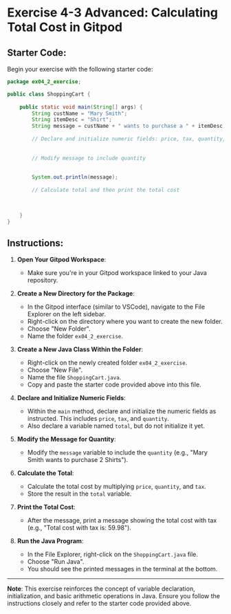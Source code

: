 
# Exercise 4-3 Advanced: Calculating Total Cost in Gitpod

## Starter Code:

Begin your exercise with the following starter code:

```java
package ex04_2_exercise;

public class ShoppingCart {
    
    public static void main(String[] args) {
        String custName = "Mary Smith";
        String itemDesc = "Shirt";
        String message = custName + " wants to purchase a " + itemDesc;
        
        // Declare and initialize numeric fields: price, tax, quantity, and total.   
        
        
        // Modify message to include quantity 
        
        
        System.out.println(message);
        
        // Calculate total and then print the total cost
        

        
    }    
}
```

## Instructions:

1. **Open Your Gitpod Workspace**: 
   - Make sure you're in your Gitpod workspace linked to your Java repository.

2. **Create a New Directory for the Package**: 
   - In the Gitpod interface (similar to VSCode), navigate to the File Explorer on the left sidebar.
   - Right-click on the directory where you want to create the new folder.
   - Choose "New Folder".
   - Name the folder `ex04_2_exercise`.

3. **Create a New Java Class Within the Folder**: 
   - Right-click on the newly created folder `ex04_2_exercise`.
   - Choose "New File".
   - Name the file `ShoppingCart.java`.
   - Copy and paste the starter code provided above into this file.

4. **Declare and Initialize Numeric Fields**:
   - Within the `main` method, declare and initialize the numeric fields as instructed. This includes `price`, `tax`, and `quantity`. 
   - Also declare a variable named `total`, but do not initialize it yet.

5. **Modify the Message for Quantity**:
   - Modify the `message` variable to include the `quantity` (e.g., "Mary Smith wants to purchase 2 Shirts").

6. **Calculate the Total**:
   - Calculate the total cost by multiplying `price`, `quantity`, and `tax`.
   - Store the result in the `total` variable.

7. **Print the Total Cost**:
   - After the message, print a message showing the total cost with tax (e.g., "Total cost with tax is: 59.98").

8. **Run the Java Program**:
   - In the File Explorer, right-click on the `ShoppingCart.java` file.
   - Choose "Run Java".
   - You should see the printed messages in the terminal at the bottom.

---

**Note**: This exercise reinforces the concept of variable declaration, initialization, and basic arithmetic operations in Java. Ensure you follow the instructions closely and refer to the starter code provided above.

